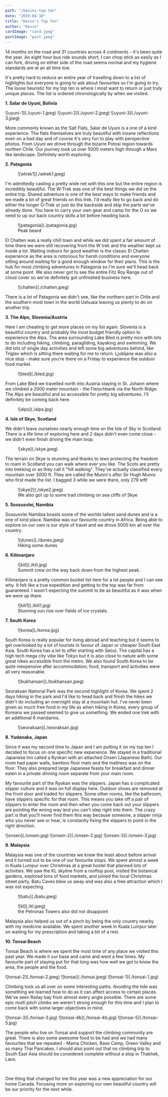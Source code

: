 ```yaml
---
path: "/kevins-top-ten"
date: "2019-04-10"
title: "Kevin's Top Ten"
author: "Kevin"
cardImage: "card.jpeg"
postImage: "post.jpeg"
---
```



14 months on the road and 31 countries across 4 continents - it's been quite the year. An eight hour bus ride sounds short, I can chop stick as easily as I can fork, driving on either side of the road seems normal and my hygiene standards are at an all time low.

It's pretty hard to reduce an entire year of travelling down to a list of highlights but everyone is going to ask about favourites so I'm going to try. The loose heuristic for my top ten is where I most want to return or just truly unique places. The list is ordered chronologically by when we visited.

**1. Salar de Uyuni, Bolivia**

<Carousel>
  ![uyuni-1](./uyuni-1.jpeg)
  ![uyuni-2](./uyuni-2.jpeg)
  ![uyuni-3](./uyuni-3.jpeg)
</Carousel>

More commonly known as the Salt Flats, Salar de Uyuni is a one of a kind experience. The flats themselves are truly beautiful with insane reflections even on a bad day and of course it's very fun to play with perspective photos. From Uyuni we drove through the bizarre Potosi region towards northen Chile. Our journey took us over 5000 meters high through a Mars like landscape. Definitely worth exploring.

**2. Patagonia**

<figure>
  ![wtrek1](./wtrek1.jpeg)
</figure>

I'm admittedly casting a pretty wide net with this one but the entire region is incredibly beautiful. The W-Trek was one of the best things we did on the entire trip. Shared adventure is one of the best ways to make friends and we made a lot of great friends on this trek. I'd really like to go back and do either the longer O-Trek or just do the backside and skip the parts we've already done. You have to carry your own gear and camp for the O so we need to up our back country skills a bit before heading back.

<figure>
  ![patagonia](./patagonia.jpg)
  <figcaption>Peak beard</figcaption>
</figure>

El Chalten was a really chill town and while we did spent a fair amount of time there we were still recovering from the W trek and the weather kept us inside a lot. Waiting indoors for good weather is the classic El Chalten experience as the area is notorious for harsh conditions and everyone sitting around waiting for a good enough window for their plans. This is the hub for most climbing adventures in Patagonia so I'm sure we'll head back at some point. We also never got to see the entire Fitz Roy Range out of cloud cover so we've definitely got unfinished business here.

<figure>
  ![chalten](./chalten.jpeg)
</figure>

There is a lot of Patagonia we didn't see, like the northern part in Chile and the southern most town in the world Ushuaia leaving us plenty to do on another trip.

**3. The Alps, Slovenia/Austria**

Here I am cheating to get more places on my list again. Slovenia is a beautiful country and probably the most budget friendly option to experience the Alps. The area surrounding Lake Bled is pretty nice with lots to do including hiking, climbing, paragliding, kayaking and swimming. We did lots of single day activities and left some big adventures behind, like Triglav which is sitting there waiting for me to return. Ljubljana was also a nice stop - make sure you're there on a Friday to experience the outdoor food market.

<figure>
  ![bled](./bled.jpg)
</figure>

From Lake Bled we travelled north into Austria staying in St. Johann where we climbed a 2000 meter mountain - the Fleischbank via the North Ridge. The Alps are beautiful and so accessible for pretty big adventures. I'll definitely be coming back here.

<figure>
  ![alps](./alps.jpg)
</figure>

**4. Isle of Skye, Scotland**

We didn't leave ourselves nearly enough time on the Isle of Sky in Scotland. There is a life time of exploring here and 2 days didn't even come close - we didn't even finish driving the main loop.

<figure>
  ![skye](./skye.jpeg)
</figure>

The terrain on Skye is stunning and thanks to laws protecting the freedom to roam in Scotland you can walk where ever you like. The Scots are pretty into trekking or as they call it "hill walking". They've actually classified every mountain over 3000 ft. They are called the Munro's after Sir Hugh Munro who first made the list. I bagged 3 while we were there, only 279 left!

<figure>
  ![skye2](./skye2.jpeg)
  <figcaption>We also got up to some trad climbing on sea cliffs of Skye</figcaption>
</figure>

**5. Sossusvlei, Namibia**

Sossusvlei Namibia boasts some of the worlds tallest sand dunes and is a one of kind place. Namibia was our favourite country in Africa. Being able to explore on our own is our style of travel and we drove 5000 km all over the country.

<figure>
  ![dunes](./dunes.jpeg)
  <figcaption>Hiking some dunes</figcaption>
</figure>

**6. Kilimanjaro**

<figure>
  ![kili](./kili.jpg)
  <figcaption>Summit crew on the way back down from the highest peak.</figcaption>
</figure>

Kilimanjaro is a pretty common bucket list item for a lot people and I can see why. It felt like a true expedition and getting to the top was far from guaranteed. I wasn't expecting the summit to be as beautiful as it was when we were up there.

<figure>
  ![kili1](./kili1.jpg)
  <figcaption>Stunning sun rise over fields of ice crystals.</figcaption>
</figure>

**7. South Korea**

<figure>
  ![korea](./korea.jpg)
</figure>

South Korea is really popular for living abroad and teaching but it seems to get overlooked by a lot of tourists in favour of Japan or cheaper South East Asia. South Korea has a lot to offer starting with Seoul. The capital has a high tech mega city vibe like Tokyo but it is also close to nature with some great hikes accessible from the metro. We also found South Korea to be quite inexpensive after accommodation; food, transport and activities were all very reasonable.

<figure>
  ![bukhansan](./bukhansan.jpeg)
</figure>

Seoraksan National Park was the second highlight of Korea. We spent 2 days hiking in the park and I'd like to head back and finish the hikes we didn't do including an overnight stay at a mountain hut. I've never been given so much free food in my life as when hiking in Korea, every group of Koreans we passed seemed to give us something. We ended one trek with an additional 6 mandarins.

<figure>
  ![seoraksan](./seoraksan.jpg)
</figure>

**8. Yudanaka, Japan**

Since it was my second time to Japan and I am putting it on my top ten I decided to focus on one specific new experience. We stayed in a traditional Japanese Inn called a Ryokan with an attached Onsen (Japanese Bath). Our room had paper walls, bamboo floor mats and the mattress was on the floor. They also prepared large Japanese feasts for breakfast and dinner eaten in a private dinning room separate from your main room.

My favourite part of the Ryokan was the slippers. Japan has a complicated slipper culture and it was on full display here. Outdoor shoes are removed at the front door and traded for slippers. Some other rooms, like the bathroom, have slippers specific for that room. This means you take off a pair of slippers to enter the room and then when you come back out your slippers are pointing the wrong way and you can't step right into them. The crazy part is that you'll never find them this way because someone, a slipper ninja who you never see or hear, is constantly fixing the slippers to point in the right direction.

<Carousel>
  ![onsen](./onsen.jpg)
  ![onsen-2](./onsen-2.jpg)
  ![onsen-3](./onsen-3.jpg)
</Carousel>

**9. Malaysia**

Malaysia was one of the countries we knew the least about before arrival and it turned out to be one of our favourite stops. We spent almost a week in Kuala Lumpur over Christmas at a great hostel that planned lots of activities. We saw the KL skyline from a rooftop pool, visited the botanical gardens, explored tons of food markets, and joined the local Christmas street party. Batu Caves blew us away and was also a free attraction which I was not expecting.

<figure>
  ![batu](./batu.jpeg)
</figure>

<figure>
  ![kl](./kl.jpeg)
  <figcaption>the Petronas Towers also did not disappoint</figcaption>
</figure>

Malaysia also helped us out of a pinch by being the only country nearby with my medicine available. We spent another week in Kuala Lumpur later on waiting for my prescription and taking a bit of a rest.

**10. Tonsai Beach**

Tonsai Beach is where we spent the most time of any place we visited this past year. We made it our base and came and went a few times. My favourite part of staying put for that long was how well we got to know the area, the people and the food.

<Carousel>
  ![tonsai-2](./tonsai-2.jpeg)
  ![tonsai](./tonsai.jpeg)
  ![tonsai-1](./tonsai-1.jpg)
</Carousel>

Climbing took us all over on some interesting paths. Avoiding the tide was something we learned how to do as it can affect access to certain places. We've seen Railay bay from almost every angle possible. There are some epic multi pitch climbs we weren't strong enough for this time and I plan to come back with some larger objectives in mind.

<Carousel>
  ![tonsai-3](./tonsai-3.jpg)
  ![tonsai-4b](./tonsai-4b.jpg)
  ![tonsai-5](./tonsai-5.jpg)
</Carousel>

The people who live on Tonsai and support the climbing community are great. There is also some awesome food to be had and we had many favourites that we repeated - Mama Chicken, Base Camp, Green Valley and so many Thai Pancakes. I should also point out that no climbing trip to South East Asia should be considered complete without a stop in Thakhek, Laos.

<br/>

One thing that changed for me this year was a new appreciation for our home Canada. Focusing more on exploring our own beautiful country will be our priority for the next while.
